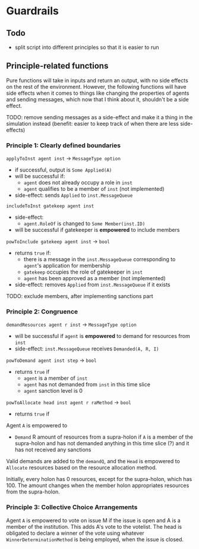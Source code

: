 # Guardrails

## Todo
- split script into different principles so that it is easier to run

## Principle-related functions
Pure functions will take in inputs and return an output, with no side effects on the rest of the environment. However, the following functions will have side effects when it comes to things like changing the properties of agents and sending messages, which now that I think about it, shouldn't be a side effect.   

TODO: remove sending messages as a side-effect and make it a thing in the simulation instead (benefit: easier to keep track of when there are less side-effects)

### Principle 1: Clearly defined boundaries
`applyToInst agent inst` -> `MessageType option`
- if successful, output is `Some Applied(A)`
- will be successful if:
  - `agent` does not already occupy a role in `inst`
  - `agent` qualifies to be a member of `inst` (not implemented)
- side-effect: sends `Applied` to `inst.MessageQueue`

`includeToInst gatekeep agent inst`
- side-effect: 
  - `agent.RoleOf` is changed to `Some Member(inst.ID)`
- will be successful if gatekeeper is **empowered** to include members

`powToInclude gatekeep agent inst` -> `bool`
- returns `true` if:
  - there is a message in the `inst.MessageQueue` corresponding to `agent`'s application for membership
  - `gatekeep` occupies the role of gatekeeper in `inst`
  - `agent` has been approved as a member (not implemented)  
- side-effect: removes `Applied` from `inst.MessageQueue` if it exists

TODO: exclude members, after implementing sanctions part

### Principle 2: Congruence
`demandResources agent r inst` -> `MessageType option`
- will be successful if `agent` is **empowered** to demand for resources from `inst`
- side-effect: `inst.MessageQueue` receives `Demanded(A, R, I)`

`powToDemand agent inst step` -> `bool`
- returns `true` if
  - `agent` is a member of `inst`
  - `agent` has not demanded from `inst` in this time slice
  - `agent` sanction level is 0

`powToAllocate head inst agent r raMethod` -> `bool`
- returns `true` if

Agent `A` is empowered to 
- `Demand` R amount of resources from a supra-holon if `A` is a member of the supra-holon and has not demanded anything in this time slice (?) and it has not received any sanctions

Valid demands are added to the `demandQ`, and the `Head` is empowered to `Allocate` resources based on the resource allocation method. 

Initially, every holon has 0 resources, except for the supra-holon, which has 100. The amount changes when the member holon appropriates resources from the supra-holon.

### Principle 3: Collective Choice Arrangements
Agent `A` is empowered to vote on issue M if the issue is open and A is a member of the institution. This adds A's vote to the votelist. The head is obligated to declare a winner of the vote using whatever `WinnerDeterminationMethod` is being employed, when the issue is closed.